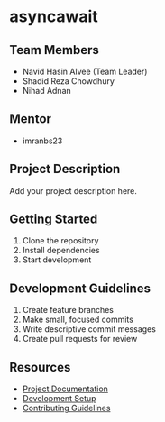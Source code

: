 # asyncawait

## Team Members

- Navid Hasin Alvee (Team Leader)
- Shadid Reza Chowdhury
- Nihad Adnan

## Mentor
- imranbs23

## Project Description
Add your project description here.

## Getting Started
1. Clone the repository
2. Install dependencies
3. Start development

## Development Guidelines
1. Create feature branches
2. Make small, focused commits
3. Write descriptive commit messages
4. Create pull requests for review

## Resources
- [Project Documentation](docs/)
- [Development Setup](docs/setup.md)
- [Contributing Guidelines](CONTRIBUTING.md)
